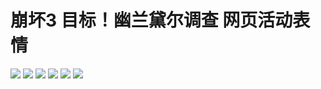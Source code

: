 # 崩坏3 目标！幽兰黛尔调查 网页活动表情

![](https://gcore.jsdelivr.net/gh/yoghurtlee-thu/twikoo-magic@main/image/HONKAI3-Durandal-Search/041f90df17c5aab87380486fd6f320cb18918d31.webp)
![](https://gcore.jsdelivr.net/gh/yoghurtlee-thu/twikoo-magic@main/image/HONKAI3-Durandal-Search/36110c3ce45f4a917fc2ff57bfdf481fd21e8046.webp)
![](https://gcore.jsdelivr.net/gh/yoghurtlee-thu/twikoo-magic@main/image/HONKAI3-Durandal-Search/63bbf9589387af7b66a717826458a12f9c4b8a5d.webp)
![](https://gcore.jsdelivr.net/gh/yoghurtlee-thu/twikoo-magic@main/image/HONKAI3-Durandal-Search/822416f9df40a319cbc993486008ee9f050b7d82.webp)
![](https://gcore.jsdelivr.net/gh/yoghurtlee-thu/twikoo-magic@main/image/HONKAI3-Durandal-Search/b67b538d743e0ba32cca7ad8e048e2151e0d3ad4.webp)
![](https://gcore.jsdelivr.net/gh/yoghurtlee-thu/twikoo-magic@main/image/HONKAI3-Durandal-Search/f1b9a456587638e488d93ccaa95dde59aef3af01.webp)

